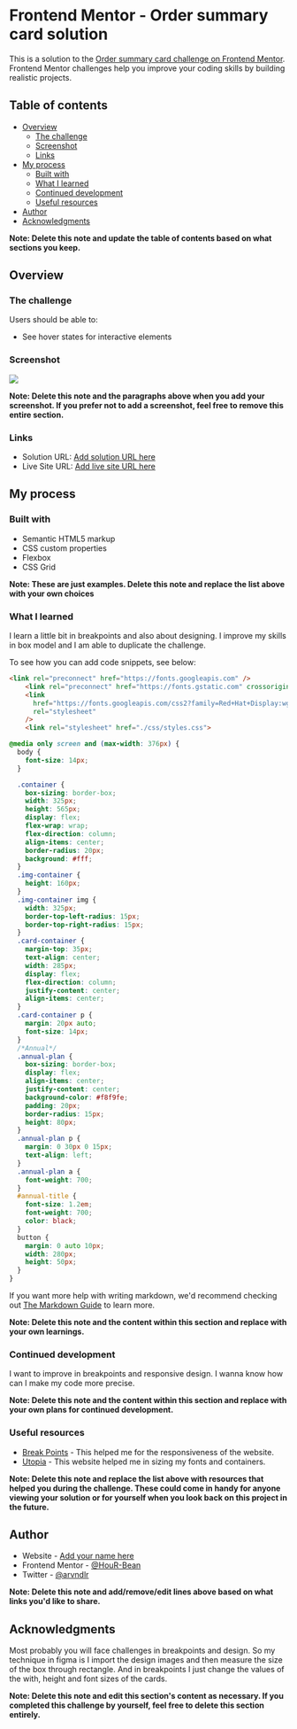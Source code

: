 # Frontend Mentor - Order summary card solution

This is a solution to the [Order summary card challenge on Frontend Mentor](https://www.frontendmentor.io/challenges/order-summary-component-QlPmajDUj). Frontend Mentor challenges help you improve your coding skills by building realistic projects. 

## Table of contents

- [Overview](#overview)
  - [The challenge](#the-challenge)
  - [Screenshot](#screenshot)
  - [Links](#links)
- [My process](#my-process)
  - [Built with](#built-with)
  - [What I learned](#what-i-learned)
  - [Continued development](#continued-development)
  - [Useful resources](#useful-resources)
- [Author](#author)
- [Acknowledgments](#acknowledgments)

**Note: Delete this note and update the table of contents based on what sections you keep.**

## Overview

### The challenge

Users should be able to:

- See hover states for interactive elements

### Screenshot

![](./images/screenshots/)


**Note: Delete this note and the paragraphs above when you add your screenshot. If you prefer not to add a screenshot, feel free to remove this entire section.**

### Links

- Solution URL: [Add solution URL here](https://github.com/arvndlr/order-summary.git)
- Live Site URL: [Add live site URL here](https://order-summary-ten-zeta.vercel.app/)

## My process

### Built with

- Semantic HTML5 markup
- CSS custom properties
- Flexbox
- CSS Grid

**Note: These are just examples. Delete this note and replace the list above with your own choices**

### What I learned

I learn a little bit in breakpoints and also about designing. I improve my skills in box model and I am able to duplicate the challenge.

To see how you can add code snippets, see below:

```html
<link rel="preconnect" href="https://fonts.googleapis.com" />
    <link rel="preconnect" href="https://fonts.gstatic.com" crossorigin />
    <link
      href="https://fonts.googleapis.com/css2?family=Red+Hat+Display:wght@500;700;900&display=swap"
      rel="stylesheet"
    />
    <link rel="stylesheet" href="./css/styles.css">
```
```css
@media only screen and (max-width: 376px) {
  body {
    font-size: 14px;
  }

  .container {
    box-sizing: border-box;
    width: 325px;
    height: 565px;
    display: flex;
    flex-wrap: wrap;
    flex-direction: column;
    align-items: center;
    border-radius: 20px;
    background: #fff;
  }
  .img-container {
    height: 160px;
  }
  .img-container img {
    width: 325px;
    border-top-left-radius: 15px;
    border-top-right-radius: 15px;
  }
  .card-container {
    margin-top: 35px;
    text-align: center;
    width: 285px;
    display: flex;
    flex-direction: column;
    justify-content: center;
    align-items: center;
  }
  .card-container p {
    margin: 20px auto;
    font-size: 14px;
  }
  /*Annual*/
  .annual-plan {
    box-sizing: border-box;
    display: flex;
    align-items: center;
    justify-content: center;
    background-color: #f8f9fe;
    padding: 20px;
    border-radius: 15px;
    height: 80px;
  }
  .annual-plan p {
    margin: 0 30px 0 15px;
    text-align: left;
  }
  .annual-plan a {
    font-weight: 700;
  }
  #annual-title {
    font-size: 1.2em;
    font-weight: 700;
    color: black;
  }
  button {
    margin: 0 auto 10px;
    width: 280px;
    height: 50px;
  }
}
```

If you want more help with writing markdown, we'd recommend checking out [The Markdown Guide](https://www.markdownguide.org/) to learn more.

**Note: Delete this note and the content within this section and replace with your own learnings.**

### Continued development

I want to improve in breakpoints and responsive design. I wanna know how can I make my code more precise.

**Note: Delete this note and the content within this section and replace with your own plans for continued development.**

### Useful resources

- [Break Points](https://www.w3schools.com/howto/howto_css_media_query_breakpoints.asp) - This helped me for the responsiveness of the website.
- [Utopia](https://utopia.fyi/type/calculator?c=375,14,1.2,1440,16,1.2,5,2,&s=0.75|0.5|0.25,1.5|2|3|4|6,s-l&g=s,l,xl,12) - This website helped me in sizing my fonts and containers.

**Note: Delete this note and replace the list above with resources that helped you during the challenge. These could come in handy for anyone viewing your solution or for yourself when you look back on this project in the future.**

## Author

- Website - [Add your name here](https://www.your-site.com)
- Frontend Mentor - [@HouR-Bean](https://www.frontendmentor.io/profile/HouR-BeaN)
- Twitter - [@arvndlr](https://www.twitter.com/arvndlr)

**Note: Delete this note and add/remove/edit lines above based on what links you'd like to share.**

## Acknowledgments

Most probably you will face challenges in breakpoints and design. So my technique in figma is I import the design images and then measure the size of the box through rectangle. And in breakpoints I just change the values of the with, height and font sizes of the cards.

**Note: Delete this note and edit this section's content as necessary. If you completed this challenge by yourself, feel free to delete this section entirely.**
